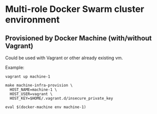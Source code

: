 # Multi-role Docker Swarm cluster environment

## Provisioned by Docker Machine (with/without Vagrant)

Could be used with Vagrant or other already existing vm.

Example:

```shell
vagrant up machine-1
```

```shell
make machine-infra-provision \
  HOST_NAME=machine-1 \
  HOST_USER=vagrant \
  HOST_KEY=$HOME/.vagrant.d/insecure_private_key
```

```shell
eval $(docker-machine env machine-1)
```
